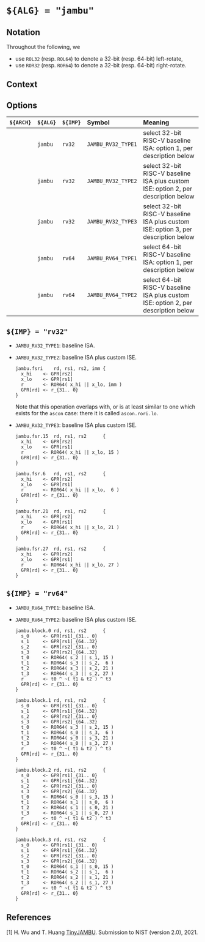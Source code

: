 # `${ALG} = "jambu"`

<!--- -------------------------------------------------------------------- --->

## Notation

Throughout the following, we

- use `ROL32` (resp. `ROL64`) to denote a 32-bit (resp. 64-bit)  left-rotate,
- use `ROR32` (resp. `ROR64`) to denote a 32-bit (resp. 64-bit) right-rotate.

<!--- -------------------------------------------------------------------- --->

## Context

<!--- -------------------------------------------------------------------- --->

## Options

| `${ARCH}` | `${ALG}`   | `${IMP}`  | Symbol                | Meaning                                                                                                        |
| :-------- | :--------- | :-------- | :-------------------- | :------------------------------------------------------------------------------------------------------------- |
|           | `jambu`    | `rv32`    | `JAMBU_RV32_TYPE1`    | select 32-bit RISC-V baseline ISA:                 option 1, per description below                             |
|           | `jambu`    | `rv32`    | `JAMBU_RV32_TYPE2`    | select 32-bit RISC-V baseline ISA plus custom ISE: option 2, per description below                             |
|           | `jambu`    | `rv32`    | `JAMBU_RV32_TYPE3`    | select 32-bit RISC-V baseline ISA plus custom ISE: option 3, per description below                             |
|           | `jambu`    | `rv64`    | `JAMBU_RV64_TYPE1`    | select 64-bit RISC-V baseline ISA:                 option 1, per description below                             |
|           | `jambu`    | `rv64`    | `JAMBU_RV64_TYPE2`    | select 64-bit RISC-V baseline ISA plus custom ISE: option 2, per description below                             |

<!--- -------------------------------------------------------------------- --->

## `${IMP} = "rv32"`

- `JAMBU_RV32_TYPE1`: baseline ISA.

- `JAMBU_RV32_TYPE2`: baseline ISA plus custom ISE.

  ```
  jambu.fsri    rd, rs1, rs2, imm {
    x_hi    <- GPR[rs2]
    x_lo    <- GPR[rs1]
    r       <- ROR64( x_hi || x_lo, imm )
    GPR[rd] <- r_{31.. 0}
  }                                             
  ```

  Note that this operation overlaps with, or is at least similar to one 
  which exists for the
  `ascon`
  case: there it is called `ascon.rori.lo`.

- `JAMBU_RV32_TYPE3`: baseline ISA plus custom ISE.

  ```
  jambu.fsr.15  rd, rs1, rs2      {
    x_hi    <- GPR[rs2]
    x_lo    <- GPR[rs1]                                             
    r       <- ROR64( x_hi || x_lo, 15 )
    GPR[rd] <- r_{31.. 0}
  }

  jambu.fsr.6   rd, rs1, rs2      {
    x_hi    <- GPR[rs2]
    x_lo    <- GPR[rs1]                                             
    r       <- ROR64( x_hi || x_lo,  6 )
    GPR[rd] <- r_{31.. 0}
  }

  jambu.fsr.21  rd, rs1, rs2      {
    x_hi    <- GPR[rs2]
    x_lo    <- GPR[rs1]                                             
    r       <- ROR64( x_hi || x_lo, 21 )
    GPR[rd] <- r_{31.. 0}
  }

  jambu.fsr.27  rd, rs1, rs2      {
    x_hi    <- GPR[rs2]
    x_lo    <- GPR[rs1]                                             
    r       <- ROR64( x_hi || x_lo, 27 )
    GPR[rd] <- r_{31.. 0}
  }
  ```

<!--- -------------------------------------------------------------------- --->

## `${IMP} = "rv64"`

- `JAMBU_RV64_TYPE1`: baseline ISA.

- `JAMBU_RV64_TYPE2`: baseline ISA plus custom ISE.

  ```
  jambu.block.0 rd, rs1, rs2      { 
    s_0     <- GPR[rs1]_{31.. 0}
    s_1     <- GPR[rs1]_{64..32}
    s_2     <- GPR[rs2]_{31.. 0}
    s_3     <- GPR[rs2]_{64..32}
    t_0     <- ROR64( s_2 || s_1, 15 )
    t_1     <- ROR64( s_3 || s_2,  6 )
    t_2     <- ROR64( s_3 || s_2, 21 )
    t_3     <- ROR64( s_3 || s_2, 27 )
    r       <- t0 ^ ~( t1 & t2 ) ^ t3
    GPR[rd] <- r_{31.. 0}
  }

  jambu.block.1 rd, rs1, rs2      {
    s_0     <- GPR[rs1]_{31.. 0}
    s_1     <- GPR[rs1]_{64..32}
    s_2     <- GPR[rs2]_{31.. 0}
    s_3     <- GPR[rs2]_{64..32}
    t_0     <- ROR64( s_3 || s_2, 15 )
    t_1     <- ROR64( s_0 || s_3,  6 )
    t_2     <- ROR64( s_0 || s_3, 21 )
    t_3     <- ROR64( s_0 || s_3, 27 )
    r       <- t0 ^ ~( t1 & t2 ) ^ t3
    GPR[rd] <- r_{31.. 0}
  }

  jambu.block.2 rd, rs1, rs2      {
    s_0     <- GPR[rs1]_{31.. 0}
    s_1     <- GPR[rs1]_{64..32}
    s_2     <- GPR[rs2]_{31.. 0}
    s_3     <- GPR[rs2]_{64..32}
    t_0     <- ROR64( s_0 || s_3, 15 )
    t_1     <- ROR64( s_1 || s_0,  6 )
    t_2     <- ROR64( s_1 || s_0, 21 )
    t_3     <- ROR64( s_1 || s_0, 27 )
    r       <- t0 ^ ~( t1 & t2 ) ^ t3
    GPR[rd] <- r_{31.. 0}
  }

  jambu.block.3 rd, rs1, rs2      {
    s_0     <- GPR[rs1]_{31.. 0}
    s_1     <- GPR[rs1]_{64..32}
    s_2     <- GPR[rs2]_{31.. 0}
    s_3     <- GPR[rs2]_{64..32}
    t_0     <- ROR64( s_1 || s_0, 15 )
    t_1     <- ROR64( s_2 || s_1,  6 )
    t_2     <- ROR64( s_2 || s_1, 21 )
    t_3     <- ROR64( s_2 || s_1, 27 )
    r       <- t0 ^ ~( t1 & t2 ) ^ t3
    GPR[rd] <- r_{31.. 0}
  }
  ```

<!--- -------------------------------------------------------------------- --->

## References

[1] H. Wu and T. Huang
    [TinyJAMBU](https://csrc.nist.gov/CSRC/media/Projects/lightweight-cryptography/documents/finalist-round/updated-spec-doc/tinyjambu-spec-final.pdf).
    Submission to NIST (version 2.0), 2021.

<!--- -------------------------------------------------------------------- --->
